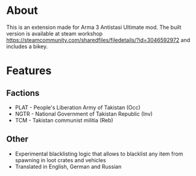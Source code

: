 # About
This is an extension made for Arma 3 Antistasi Ultimate mod.
The built version is available at steam workshop https://steamcommunity.com/sharedfiles/filedetails/?id=3046592972 and includes a bikey.

# Features

## Factions
  - PLAT - People's Liberation Army of Takistan (Occ)
  - NGTR - National Government of Takistan Republic (Inv)
  - TCM - Takistan communist militia (Reb)

## Other
  - Experimental blacklisting logic that allows to blacklist any item from spawning in loot crates and vehicles
  - Translated in English, German and Russian
